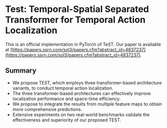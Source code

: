 # Test: Temporal-Spatial Separated Transformer for Temporal Action Localization

This is an official implementation in PyTorch of TeST. Our paper is available at [https://papers.ssrn.com/sol3/papers.cfm?abstract_id=4837237](https://papers.ssrn.com/sol3/papers.cfm?abstract_id=4837237).

## Summary
- We propose TEST, which employs three transformer-based architecture variants, to conduct temporal action localization.
- The three transformer-based architectures can effectively improve localization performance and space-time efficiency.
- We propose to integrate the results from multiple feature maps to obtain more comprehensive predictions.
- Extensive experiments on two real-world benchmarks validate the effectiveness and superiority of our proposed TEST.
